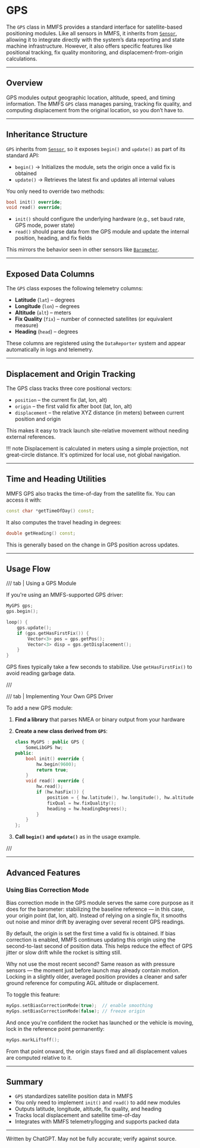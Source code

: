# GPS

The `GPS` class in MMFS provides a standard interface for satellite-based positioning modules. Like all sensors in MMFS, it inherits from [`Sensor`](sensor.md), allowing it to integrate directly with the system’s data reporting and state machine infrastructure. However, it also offers specific features like positional tracking, fix quality monitoring, and displacement-from-origin calculations.

---

## **Overview**

GPS modules output geographic location, altitude, speed, and timing information. The MMFS `GPS` class manages parsing, tracking fix quality, and computing displacement from the original location, so you don’t have to.

---

## **Inheritance Structure**

`GPS` inherits from [`Sensor`](sensor.md), so it exposes `begin()` and `update()` as part of its standard API:

* `begin()` → Initializes the module, sets the origin once a valid fix is obtained
* `update()` → Retrieves the latest fix and updates all internal values

You only need to override two methods:

```cpp
bool init() override;
void read() override;
```

* `init()` should configure the underlying hardware (e.g., set baud rate, GPS mode, power state)
* `read()` should parse data from the GPS module and update the internal position, heading, and fix fields

This mirrors the behavior seen in other sensors like [`Barometer`](barometer.md).

---

## **Exposed Data Columns**

The `GPS` class exposes the following telemetry columns:

* **Latitude** (`lat`) – degrees
* **Longitude** (`lon`) – degrees
* **Altitude** (`alt`) – meters
* **Fix Quality** (`fix`) – number of connected satellites (or equivalent measure)
* **Heading** (`head`) – degrees

These columns are registered using the `DataReporter` system and appear automatically in logs and telemetry.

---

## **Displacement and Origin Tracking**

The GPS class tracks three core positional vectors:

* `position` – the current fix (lat, lon, alt)
* `origin` – the first valid fix after boot (lat, lon, alt)
* `displacement` – the relative XYZ distance (in meters) between current position and origin

This makes it easy to track launch site-relative movement without needing external references.

!!! note
    Displacement is calculated in meters using a simple projection, not great-circle distance. It's optimized for local use, not global navigation.

---

## **Time and Heading Utilities**

MMFS GPS also tracks the time-of-day from the satellite fix. You can access it with:

```cpp
const char *getTimeOfDay() const;
```

It also computes the travel heading in degrees:

```cpp
double getHeading() const;
```

This is generally based on the change in GPS position across updates.

---

## **Usage Flow**

/// tab | Using a GPS Module

If you're using an MMFS-supported GPS driver:

```cpp
MyGPS gps;
gps.begin();

loop() {
    gps.update();
    if (gps.getHasFirstFix()) {
        Vector<3> pos = gps.getPos();
        Vector<3> disp = gps.getDisplacement();
    }
}
```

GPS fixes typically take a few seconds to stabilize. Use `getHasFirstFix()` to avoid reading garbage data.

///

/// tab | Implementing Your Own GPS Driver

To add a new GPS module:

1. **Find a library** that parses NMEA or binary output from your hardware
2. **Create a new class derived from `GPS`**:

    ```cpp
    class MyGPS : public GPS {
        SomeLibGPS hw;
    public:
        bool init() override {
            hw.begin(9600);
            return true;
        }
        void read() override {
            hw.read();
            if (hw.hasFix()) {
                position = { hw.latitude(), hw.longitude(), hw.altitude() };
                fixQual = hw.fixQuality();
                heading = hw.headingDegrees();
            }
        }
    };
    ```

3. **Call `begin()` and `update()`** as in the usage example.

///

---

## **Advanced Features**

### **Using Bias Correction Mode**

Bias correction mode in the GPS module serves the same core purpose as it does for the barometer: stabilizing the baseline reference — in this case, your origin point (lat, lon, alt). Instead of relying on a single fix, it smooths out noise and minor drift by averaging over several recent GPS readings.

By default, the origin is set the first time a valid fix is obtained. If bias correction is enabled, MMFS continues updating this origin using the second-to-last second of position data. This helps reduce the effect of GPS jitter or slow drift while the rocket is sitting still.

Why not use the most recent second? Same reason as with pressure sensors — the moment just before launch may already contain motion. Locking in a slightly older, averaged position provides a cleaner and safer ground reference for computing AGL altitude or displacement.

To toggle this feature:

```cpp
myGps.setBiasCorrectionMode(true);  // enable smoothing
myGps.setBiasCorrectionMode(false); // freeze origin
```
And once you're confident the rocket has launched or the vehicle is moving, lock in the reference point permanently:

```cpp
myGps.markLiftoff();
```

From that point onward, the origin stays fixed and all displacement values are computed relative to it.

---

## **Summary**

* `GPS` standardizes satellite position data in MMFS
* You only need to implement `init()` and `read()` to add new modules
* Outputs latitude, longitude, altitude, fix quality, and heading
* Tracks local displacement and satellite time-of-day
* Integrates with MMFS telemetry/logging and supports packed data

---

Written by ChatGPT. May not be fully accurate; verify against source.
